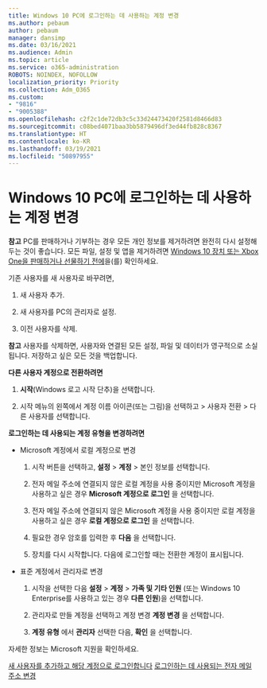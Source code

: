 ```yaml
---
title: Windows 10 PC에 로그인하는 데 사용하는 계정 변경
ms.author: pebaum
author: pebaum
manager: dansimp
ms.date: 03/16/2021
ms.audience: Admin
ms.topic: article
ms.service: o365-administration
ROBOTS: NOINDEX, NOFOLLOW
localization_priority: Priority
ms.collection: Adm_O365
ms.custom:
- "9816"
- "9005388"
ms.openlocfilehash: c2f2c1de72db3c5c33d24473420f2581d8466d83
ms.sourcegitcommit: c08bed4071baa3bb5879496df3ed44fb828c8367
ms.translationtype: HT
ms.contentlocale: ko-KR
ms.lasthandoff: 03/19/2021
ms.locfileid: "50897955"
---
```

# <a name="change-the-account-you-use-to-sign-in-to-your-windows-10-pc"></a>Windows 10 PC에 로그인하는 데 사용하는 계정 변경

**참고** PC를 판매하거나 기부하는 경우 모든 개인 정보를 제거하려면 완전히 다시 설정해 두는 것이 좋습니다. 모든 파일, 설정 및 앱을 제거하려면 [Windows 10 장치 또는 Xbox One을 판매하거나 선물하기 전에](https://support.microsoft.com/help/10547/microsoft-account-selling-gifting-windows-10-device-xbox-one)을(를) 확인하세요.

기존 사용자를 새 사용자로 바꾸려면,

1. 새 사용자 추가.

1. 새 사용자를 PC의 관리자로 설정.

1. 이전 사용자를 삭제.

**참고** 사용자를 삭제하면, 사용자와 연결된 모든 설정, 파일 및 데이터가 영구적으로 소실됩니다. 저장하고 싶은 모든 것을 백업합니다.

**다른 사용자 계정으로 전환하려면**

1. **시작**(Windows 로고 시작 단추)을 선택합니다. 

1. 시작 메뉴의 왼쪽에서 계정 이름 아이콘(또는 그림)을 선택하고 > 사용자 전환 > 다른 사용자를 선택합니다.

**로그인하는 데 사용되는 계정 유형을 변경하려면**

- Microsoft 계정에서 로컬 계정으로 변경

    1. 시작 버튼을 선택하고, **설정** > **계정** > 본인 정보를 선택합니다.

    1. 전자 메일 주소에 연결되지 않은 로컬 계정을 사용 중이지만 Microsoft 계정을 사용하고 싶은 경우 **Microsoft 계정으로 로그인** 을 선택합니다.

    1. 전자 메일 주소에 연결되지 않은 Microsoft 계정을 사용 중이지만 로컬 계정을 사용하고 싶은 경우 **로컬 계정으로 로그인** 을 선택합니다.

    1. 필요한 경우 암호를 입력한 후 **다음** 을 선택합니다.

    1. 장치를 다시 시작합니다. 다음에 로그인할 때는 전환한 계정이 표시됩니다.

- 표준 계정에서 관리자로 변경

    1. 시작을 선택한 다음 **설정** > **계정** > **가족 및 기타 인원** (또는 Windows 10 Enterprise를 사용하고 있는 경우 **다른 인원**)을 선택합니다.

    1. 관리자로 만들 계정을 선택하고 계정 변경 **계정 변경** 을 선택합니다.

    1. **계정 유형** 에서 **관리자** 선택한 다음, **확인** 을 선택합니다.

자세한 정보는 Microsoft 지원을 확인하세요.

[새 사용자를 추가하고 해당 계정으로 로그인합니다](https://support.microsoft.com/windows/add-or-remove-accounts-on-your-pc-104dc19f-6430-4b49-6a2b-e4dbd1dcdf32)
[로그인하는 데 사용되는 전자 메일 주소 변경](https://support.microsoft.com/account-billing/change-the-email-address-or-phone-number-for-your-microsoft-account-761a662d-8032-88f4-03f3-c9ba8ba0e00b)
